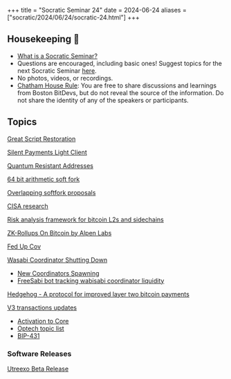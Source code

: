 +++
title = "Socratic Seminar 24"
date = 2024-06-24
aliases = ["socratic/2024/06/24/socratic-24.html"]
+++

## Housekeeping 🧹

- [What is a Socratic Seminar?](https://bitdevs.org/about#socratic-seminars)
- Questions are encouraged, including basic ones! Suggest topics for the next Socratic Seminar [here](https://github.com/arminsabouri/bostonbitdevs/issues/new).
- No photos, videos, or recordings.
- [Chatham House Rule](https://www.chathamhouse.org/about-us/chatham-house-rule): You are free to share discussions and learnings from Boston BitDevs, but do not reveal the source of the information. Do not share the identity of any of the speakers or participants.

## Topics

[Great Script Restoration](https://github.com/rustyrussell/bips/blob/guilt/varops/bip-unknown-var-budget-script.mediawiki)

[Silent Payments Light Client](https://delvingbitcoin.org/t/silent-payments-light-client-protocol/891)

[Quantum Resistant Addresses](https://github.com/cryptoquick/bips/blob/p2qrh/bip-p2qrh.mediawiki)

[64 bit arithmetic soft fork](https://delvingbitcoin.org/t/64-bit-arithmetic-soft-fork/397/49)

[Overlapping softfork proposals](https://delvingbitcoin.org/t/mutual-exclusiveness-of-op-codes/890)

[CISA research](https://cisaresearch.org/)

[Risk analysis framework for bitcoin L2s and sidechains](https://delvingbitcoin.org/t/proposed-risk-framework-for-bitcoin-l2s-and-sidechains/933)

[ZK-Rollups On Bitcoin by Alpen Labs](https://github.com/alpenlabs/Technical-Whitepaper/blob/main/whitepaper_v085.pdf)

[Fed Up Cov](https://rubin.io/bitcoin/2024/05/29/fed-up-covenants/)

[Wasabi Coordinator Shutting Down](https://x.com/wasabiwallet/status/1786083838415769673)

- [New Coordinators Spawning](https://x.com/nopara73/status/1797232582003691699)
- [FreeSabi bot tracking wabisabi coordinator liquidity](https://x.com/FreeSabiBot)

[Hedgehog - A protocol for improved layer two bitcoin payments](https://github.com/supertestnet/hedgehog)

[V3 transactions updates](https://lists.linuxfoundation.org/pipermail/bitcoin-dev/2022-September/020937.html)

- [Activation to Core](https://github.com/bitcoin/bitcoin/pull/29496)
- [Optech topic list](https://bitcoinops.org/en/topics/version-3-transaction-relay/)
- [BIP-431](https://github.com/bitcoin/bips/blob/master/bip-0431.mediawiki)

### Software Releases

[Utreexo Beta Release](https://groups.google.com/g/bitcoindev/c/5GyV9af9lv4)
